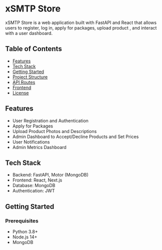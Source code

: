 # xSMTP Store

xSMTP Store is a web application built with FastAPI and React that allows users to register, log in, apply for packages, upload product , and interact with a user dashboard.

## Table of Contents

- [Features](#features)
- [Tech Stack](#tech-stack)
- [Getting Started](#getting-started)
- [Project Structure](#project-structure)
- [API Routes](#api-routes)
- [Frontend](#frontend)
- [License](#license)

## Features

- User Registration and Authentication
- Apply for Packages
- Upload Product Photos and Descriptions
- Admin Dashboard to Accept/Decline Products and Set Prices
- User Notifications
- Admin Metrics Dashboard

## Tech Stack

- Backend: FastAPI, Motor (MongoDB)
- Frontend: React, Next.js
- Database: MongoDB
- Authentication: JWT

## Getting Started

### Prerequisites

- Python 3.8+
- Node.js 14+
- MongoDB
